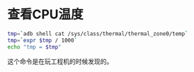 # 查看CPU温度

```bash
tmp=`adb shell cat /sys/class/thermal/thermal_zone0/temp`
tmp=`expr $tmp / 1000`
echo "tmp = $tmp"
```
这个命令是在玩工程机的时候发现的。

